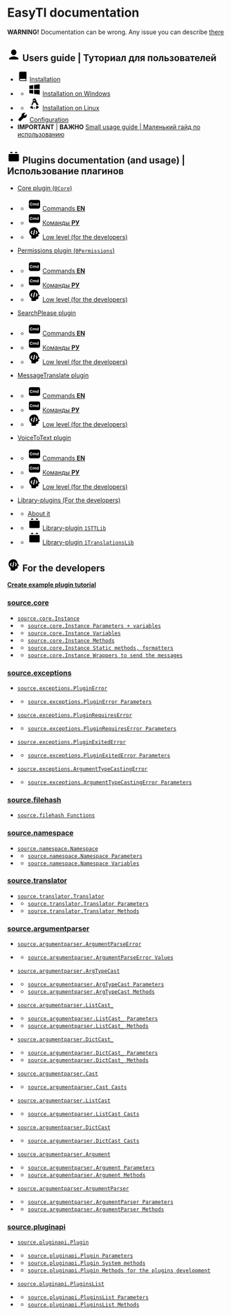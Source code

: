 # EasyTl documentation
**WARNING!** Documentation can be wrong.
Any issue you can describe [there](https://github.com/ftdot/EasyTl/issues)


## ![User icon](icons/user-icon.png) Users guide | Туториал для пользователей
- ![Guide icon](icons/guide-icon.png) [Installation](userguide/installation.md) 
- - ![Windows icon](icons/windows-icon.png) [Installation on Windows](userguide/installation.md#installation-on-windows)
- - ![Linux icon](icons/linux-icon.png) [Installation on Linux](userguide/installation.md#installation-on-linux)
- ️![Settings icon](icons/settings-icon.png) [Configuration](userguide/configuration.md) 
- **IMPORTANT** | **ВАЖНО** [Small usage guide | Маленький гайд по использованию](userguide/usage.md)


## ![Plugin icon](icons/plugin-icon.png) Plugins documentation (and usage) | Использование плагинов

- [Core plugin (`0Core`)](plugins/core-plugin.md)
- - ![Command icon](icons/cmd-icon.png) [Commands **EN**](plugins/core-plugin.md#commands-en)
- - ![Command icon](icons/cmd-icon.png) [Команды **РУ**](plugins/core-plugin.md#команды-ru)
- - ![Developers icon](icons/developer-icon.png) [Low level (for the developers)](plugins/core-plugin.md#low-level-for-developers)

- [Permissions plugin (`0Permissions`)](plugins/permissions-plugin.md)
- - ![Command icon](icons/cmd-icon.png) [Commands **EN**](plugins/permissions-plugin.md#commands-en)
- - ![Command icon](icons/cmd-icon.png) [Команды **РУ**](plugins/permissions-plugin.md#команды-ru)
- - ![Developers icon](icons/developer-icon.png) [Low level (for the developers)](plugins/permissions-plugin.md#low-level-for-developers)

- [SearchPlease plugin](plugins/searchplease-plugin.md)
- - ![Command icon](icons/cmd-icon.png) [Commands **EN**](plugins/searchplease-plugin.md#commands-en)
- - ![Command icon](icons/cmd-icon.png) [Команды **РУ**](plugins/searchplease-plugin.md#команды-ru)
- - ![Developers icon](icons/developer-icon.png) [Low level (for the developers)](plugins/searchplease-plugin.md#low-level-for-developers)

- [MessageTranslate plugin](plugins/messagetranslate-plugin.md)
- - ![Command icon](icons/cmd-icon.png) [Commands **EN**](plugins/messagetranslate-plugin.md#commands-en)
- - ![Command icon](icons/cmd-icon.png) [Команды **РУ**](plugins/messagetranslate-plugin.md#команды-ru)
- - ![Developers icon](icons/developer-icon.png) [Low level (for the developers)](plugins/messagetranslate-plugin.md#low-level-for-developers)

- [VoiceToText plugin](plugins/voicetotext-plugin.md)
- - ![Command icon](icons/cmd-icon.png) [Commands **EN**](plugins/voicetotext-plugin.md#commands-en)
- - ![Command icon](icons/cmd-icon.png) [Команды **РУ**](plugins/voicetotext-plugin.md#команды-ru)
- - ![Developers icon](icons/developer-icon.png) [Low level (for the developers)](plugins/voicetotext-plugin.md#low-level-for-developers)

- [Library-plugins (For the developers)](plugins/library-plugins.md)
- - [About it](plugins/library-plugins.md#library-plugins)
- - ![Plugin icon](icons/plugin-icon.png) [Library-plugin `1STTLib`](plugins/library-plugins.md#library-plugin-1sttlib)
- - ![Plugin icon](icons/plugin-icon.png) [Library-plugin `1TranslationsLib`](plugins/library-plugins.md#library-plugin-1translationslib)


## ![Developers icon](icons/developer-icon.png) For the developers
[**Create example plugin tutorial**](plugins_tutorial/create-example-plugin.md)


### [source.core](source/core.md)

- [`source.core.Instance`](source/core.md#instance-coreinstance)
- - [`source.core.Instance Parameters + variables`](source/core.md#parameters--variables)
- - [`source.core.Instance Variables`](source/core.md#variables-of-the-instance)
- - [`source.core.Instance Methods`](source/core.md#methods-of-the-instance)
- - [`source.core.Instance Static methods, formatters`](source/core.md#static-methods-formatters)
- - [`source.core.Instance Wrappers to send the messages`](source/core.md#wrappers-to-send-the-messages)


### [source.exceptions](source/exceptions.md)

- [`source.exceptions.PluginError`](source/exceptions.md#pluginerror-exceptionspluginerror)
- - [`source.exceptions.PluginError Parameters`](source/exceptions.md#parameters)

- [`source.exceptions.PluginRequiresError`](source/exceptions.md#pluginrequireserror-exceptionspluginrequireserror)
- - [`source.exceptions.PluginRequiresError Parameters`](source/exceptions.md#parameters-1)

- [`source.exceptions.PluginExitedError`](source/exceptions.md#pluginexitederror-exceptionspluginexitederror)
- - [`source.exceptions.PluginExitedError Parameters`](source/exceptions.md#parameters-2)

- [`source.exceptions.ArgumentTypeCastingError`](source/exceptions.md#argumenttypecastingerror-exceptionsargumenttypecastingerror)
- - [`source.exceptions.ArgumentTypeCastingError Parameters`](source/exceptions.md#parameters-3)


### [source.filehash](source/filehash.md)

- [`source.filehash Functions`](source/filehash.md#functions-of-the-filehash-module)


### [source.namespace](source/namespace.md)

- [`source.namespace.Namespace`](source/namespace.md#namespace-namespacenamespace)
- - [`source.namespace.Namespace Parameters`](source/namespace.md#parameters)
- - [`source.namespace.Namespace Variables`](source/namespace.md#variables-of-the-namespace)


### [source.translator](source/translator.md)

- [`source.translator.Translator`](source/translator.md#translator-translatornamespace)
- - [`source.translator.Translator Parameters`](source/translator.md#parameters)
- - [`source.translator.Translator Methods`](source/translator.md#methods)


### [source.argumentparser](source/argumentparser.md)

- [`source.argumentparser.ArgumentParseError`](source/argumentparser.md#argumentparseerror-argumentparserargumentparseerror)
- - [`source.argumentparser.ArgumentParseError Values`](source/argumentparser.md#values)

- [`source.argumentparser.ArgTypeCast`](source/argumentparser.md#argtypecast-argumentparserargtypecast)
- - [`source.argumentparser.ArgTypeCast Parameters`](source/argumentparser.md#parameters)
- - [`source.argumentparser.ArgTypeCast Methods`](source/argumentparser.md#methods)

- [`source.argumentparser.ListCast_`](source/argumentparser.md#listcast_-argumentparserlistcast_)
- - [`source.argumentparser.ListCast_ Parameters`](source/argumentparser.md#parameters-1)
- - [`source.argumentparser.ListCast_ Methods`](source/argumentparser.md#methods-1)

- [`source.argumentparser.DictCast_`](source/argumentparser.md#dictcast_-argumentparserdictcast_)
- - [`source.argumentparser.DictCast_ Parameters`](source/argumentparser.md#parameters-2)
- - [`source.argumentparser.DictCast_ Methods`](source/argumentparser.md#methods-2)

- [`source.argumentparser.Cast`](source/argumentparser.md#cast-argumentparsercast)
- - [`source.argumentparser.Cast Casts`](source/argumentparser.md#casts)

- [`source.argumentparser.ListCast`](source/argumentparser.md#listcast-argumentparserlistcast)
- - [`source.argumentparser.ListCast Casts`](source/argumentparser.md#casts-1)

- [`source.argumentparser.DictCast`](source/argumentparser.md#dictcast-argumentparserdictcast)
- - [`source.argumentparser.DictCast Casts`](source/argumentparser.md#casts-2)

- [`source.argumentparser.Argument`](source/argumentparser.md#argument-argumentparserargument)
- - [`source.argumentparser.Argument Parameters`](source/argumentparser.md#parameters-3)
- - [`source.argumentparser.Argument Methods`](source/argumentparser.md#methods-3)

- [`source.argumentparser.ArgumentParser`](source/argumentparser.md#argumentparser-argumentparserargumentparser)
- - [`source.argumentparser.ArgumentParser Parameters`](source/argumentparser.md#parameters-4)
- - [`source.argumentparser.ArgumentParser Methods`](source/argumentparser.md#methods-4)

### [source.pluginapi](source/pluginapi.md)

- [`source.pluginapi.Plugin`](source/pluginapi.md#plugin-pluginapiplugin)
- - [`source.pluginapi.Plugin Parameters`](source/pluginapi.md#parameters)
- - [`source.pluginapi.Plugin System methods`](source/pluginapi.md#system-methods)
- - [`source.pluginapi.Plugin Methods for the plugins development`](source/pluginapi.md#methods-for-the-plugins-development)

- [`source.pluginapi.PluginsList`](source/pluginapi.md#pluginslist-pluginapipluginslist)
- - [`source.pluginapi.PluginsList Parameters`](source/pluginapi.md#parameters-1)
- - [`source.pluginapi.PluginsList Methods`](source/pluginapi.md#methods)